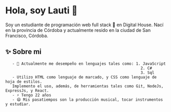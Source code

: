 # Hola, soy Lauti 👋                                                                    
Soy un estudiante de programación web full stack 🚀 en Digital House. Nací en la provincia de Córdoba y actualmente resido en la ciudad de San Francisco, Córdoba.

## ✨ Sobre mi
       - 🌱 Actualmente me desempeño en lenguajes tales como: 1. JavaScript
                                                               2. C#
                                                               3. Sql
       - Utilizo HTML como lenguaje de marcado, y CSS como lenguaje de hoja de estilos.
       Implemento el uso, además, de herramientas tales como Git, NodeJs, ExpressJs, y React.
       - ⚡ Tengo 22 años
       - 😄 Mis pasatiempos son la producción musical, tocar instrumentos y estudiar.
